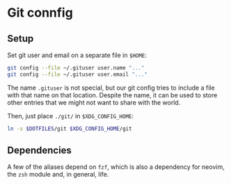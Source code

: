 # Git connfig

## Setup

Set git user and email on a separate file in `$HOME`:

```bash
git config --file ~/.gituser user.name "..."
git config --file ~/.gituser user.email "..."
```

The name `.gituser` is not special, but our git config tries to include a file with that name on that location. Despite the name, it can be used to store other entries that we might not want to share with the world.

Then, just place `./git/` in `$XDG_CONFIG_HOME`:

```bash
ln -s $DOTFILES/git $XDG_CONFIG_HOME/git
```

## Dependencies

A few of the aliases depend on `fzf`, which is also a dependency for neovim, the `zsh` module and, in general, life.
